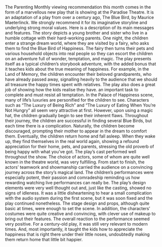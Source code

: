 The Parenting Monthly viewing recommendation this month comes in the form of a marvellous new play that is showing at the Paradise Theatre. It is an adaptation of a play from over a century ago, The Blue Bird, by Maurice Maeterlinck. We strongly recommend it for its imaginative storyline and underlying strong moral values. Here is a description of its main messages and features.
The story depicts a young brother and sister who live in a humble cottage with their hard-working parents. One night, the children enter a strange dream world, where they are visited by a fairy, who asks them to find the Blue Bird of Happiness. The fairy then turns their pets and various household objects into real people so they can escort the children on an adventure full of wonder, temptation, and magic.
The play presents itself as a typical children’s storybook adventure, with the added bonus that it teaches kids about the true meaning of happiness. For example, in the Land of Memory, the children encounter their beloved grandparents, who have already passed away, signalling heavily to the audience that we should all treasure the happy times spent with relatives.
The play also does a great job of showing how the kids realise they have.
an important task to complete and must resist all temptation. In the Palace of Happiness scene, many of life’s luxuries are personified for the children to see. Characters such as “The Luxury of Being Rich” and “The Luxury of Eating When You’re Not Hungry” all seem very attractive at first. However, upon using a magic hat, the children gradually begin to see their inherent flaws. Throughout their journey, the children are successful in finding several Blue Birds, but each time there is a complication. Naturally, the children become discouraged, prompting their mother to appear in the dream to comfort them. Eventually, the children return home and fall asleep. When they wake up, they find themselves in the real world again, showing a refound appreciation for their home, pets, and parents, stressing the old proverb of being happy with what you’ve got.
The play’s cast performed well throughout the show. The choice of actors, some of whom are quite well known in the theatre world, was very fulfilling. From start to finish, the actors’ teamwork and showmanship carried the audience on a convincing journey across the story’s magical land. The children’s performances were especially potent, their passion and comradeship reminding us how rewarding watching live performances can really be.
The play’s design elements were very well thought out and, just like the casting, showed no signs of idleness. It was a little disheartening to hear a small complication with the audio system during the first scene, but it was soon fixed and the play continued nonetheless. The stage design and props, although quite basic at times, were enough to set the scene. In addition, the characters’ costumes were quite creative and convincing, with clever use of makeup to bring out their features.
The overall reaction to the performance seemed very positive. For a century-old play, it was still very relevant to modern times. And, most importantly, it taught the kids how to appreciate the happiness that is right there under their little noses, undoubtedly making them return home that little bit happier.
